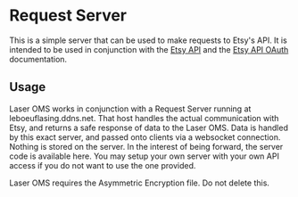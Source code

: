 # Request Server

This is a simple server that can be used to make requests to Etsy's API. It is intended to be used in conjunction with the [Etsy API](https://www.etsy.com/developers/documentation/getting_started/api_basics) and the [Etsy API OAuth](https://www.etsy.com/developers/documentation/getting_started/oauth) documentation.

## Usage

Laser OMS works in conjunction with a Request Server running at leboeuflasing.ddns.net. That host handles the actual communication with Etsy, and returns a safe response of data to the Laser OMS. Data is handled by this exact server, and passed onto clients via a websocket connection. Nothing is stored on the server. In the interest of being forward, the server code is available here. You may setup your own server with your own API access if you do not want to use the one provided.

Laser OMS requires the Asymmetric Encryption file. Do not delete this.
